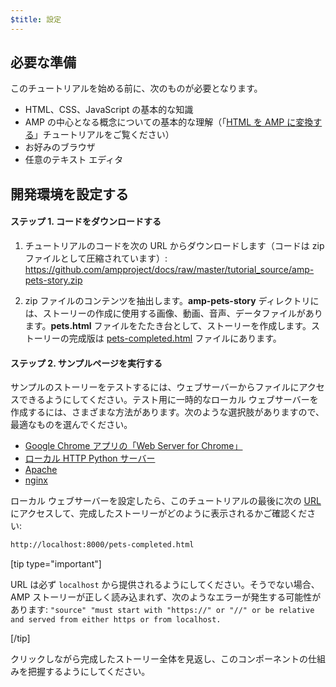 ```yaml
---
$title: 設定
---
```


## 必要な準備

このチュートリアルを始める前に、次のものが必要となります。

- HTML、CSS、JavaScript の基本的な知識
- AMP の中心となる概念についての基本的な理解（「[HTML を AMP に変換する](../../../../documentation/guides-and-tutorials/start/converting/index.md)」チュートリアルをご覧ください）
- お好みのブラウザ
- 任意のテキスト エディタ

## 開発環境を設定する

#### ステップ 1. コードをダウンロードする

1. チュートリアルのコードを次の URL からダウンロードします（コードは zip ファイルとして圧縮されています）: <a href="https://github.com/ampproject/docs/raw/master/tutorial_source/amp-pets-story.zip">https://github.com/ampproject/docs/raw/master/tutorial_source/amp-pets-story.zip</a>

2. zip ファイルのコンテンツを抽出します。**amp-pets-story** ディレクトリには、ストーリーの作成に使用する画像、動画、音声、データファイルがあります。**pets.html** ファイルをたたき台として、ストーリーを作成します。ストーリーの完成版は [pets-completed.html](https://github.com/ampproject/docs/blob/master/tutorial_source/amp-pets-story/pets-completed.html) ファイルにあります。

#### ステップ 2. サンプルページを実行する

サンプルのストーリーをテストするには、ウェブサーバーからファイルにアクセスできるようにしてください。テスト用に一時的なローカル ウェブサーバーを作成するには、さまざまな方法があります。次のような選択肢がありますので、最適なものを選んでください。

- [Google Chrome アプリの「Web Server for Chrome」](https://chrome.google.com/webstore/detail/web-server-for-chrome/ofhbbkphhbklhfoeikjpcbhemlocgigb)
- [ローカル HTTP Python サーバー](https://developer.mozilla.org/en-US/docs/Learn/Common_questions/set_up_a_local_testing_server#Running_a_simple_local_HTTP_server)
- [Apache](https://httpd.apache.org/docs/2.4/getting-started.html)
- [nginx](http://nginx.org/)

ローカル ウェブサーバーを設定したら、このチュートリアルの最後に次の <a href="http://localhost:8000/pets-completed.html">URL</a> にアクセスして、完成したストーリーがどのように表示されるかご確認ください:

```html
http://localhost:8000/pets-completed.html
```

[tip type="important"]

URL は必ず `localhost` から提供されるようにしてください。そうでない場合、AMP ストーリーが正しく読み込まれず、次のようなエラーが発生する可能性があります: `"source" "must start with "https://" or "//" or be relative and served from either https or from localhost.`

[/tip]

クリックしながら完成したストーリー全体を見返し、このコンポーネントの仕組みを把握するようにしてください。
